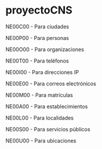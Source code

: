 # proyectoCNS

NE00C00 - Para ciudades

NE00P00 - Para personas

NE00O00 - Para organizaciones

NE00T00 - Para teléfonos

NE00I00 - Para direcciones IP

NE00E00 - Para correos electrónicos

NE00M00 - Para matrículas

NE00A00 - Para establecimientos

NE00L00 - Para localidades

NE00S00 - Para servicios públicos

NE00U00 - Para ubicaciones
